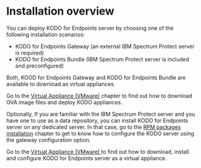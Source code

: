 # Installation overview

You can deploy KODO for Endpoints server by choosing one of the following installation scenarios:

* KODO for Endpoints Gateway \(an external IBM Spectrum Protect server is required\)
* KODO for Endpoints Bundle \(IBM Spectrum Protect server is included and preconfigured\)



Both, KOOD for Endpoints Gateway and KODO for Endpoints Bundle are available to download as virtual appliances. 

Go to the [Virtual Appliance \(VMware\)](ova-deployment/) chapter to find out how to download OVA image files and deploy KODO appliances.

Optionally, If you are familiar with the IBM Spectrum Protect server and you have one to use as a data repository, you can install KODO for Endpoints server on any dedicated server. In that case,  go to the [RPM packages installation](installation-with-rpm-packages/) chapter to get to know how to configure the KODO server using the gateway configuration option. 

Go to the [Virtual Appliance \(VMware\) ](ova-deployment/)to find out how to download, install and configure KODO for Endpoints server as a virtual appliance.

